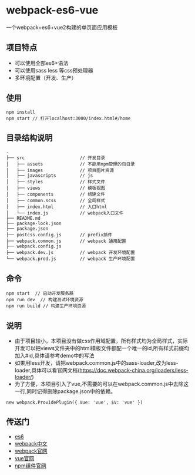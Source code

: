 # webpack-es6-vue
一个webpack+es6+vue2构建的单页面应用模板  
## 项目特点
+ 可以使用全部es6+语法
+ 可以使用sass less 等css预处理器
+ 多环境配置（开发、生产）
## 使用
```
npm install
npm start // 打开localhost:3000/index.html#/home
```
## 目录结构说明
```
.
├── src                     // 开发目录
│   ├── assets              // 不能用npm管理的包目录
│   ├── images              // 项目图片资源
│   ├── javascripts         // js
│   ├── styles              // 样式文件
│   ├── views               // 模板视图
│   ├── components          // 组建文件
│   ├── common.scss         // 全局样式
│   ├── index.html          // 入口html
│   └── index.js            // webpack入口文件
├── README.md
├── package-lock.json
├── package.json
├── postcss.config.js       // prefix插件
├── webpack.common.js       // webpack 通用配置
├── webpack.config.js       
├── webpack.dev.js          // webpack 开发环境配置
└── webpack.prod.js         // webpack 生产环境配置
```
## 命令
```
npm start  // 启动开发服务器
npm run dev  // 构建测试环境资源
npm run build // 构建生产环境资源
```

## 说明
+ 由于项目较小，本项目没有做css作用域配置，所有样式均为全局样式，实际开发可以把views文件夹中的html模板文件都配一个唯一的id,所有样式前缀均加入#id,具体请参考demo中的写法
+ 如果用less开发，请把webpack.common.js中的sass-loader,改为less-loader,具体可以看官网文档(https://doc.webpack-china.org/loaders/less-loader/)
+ 为了方便，本项目引入了vue,不需要的可以在webpack.common.js中去除这一行,同时记得删除package.json中的依赖。
```
new webpack.ProvidePlugin({ Vue: 'vue', $V: 'vue' })
```
## 传送门
+ [es6](http://es6.ruanyifeng.com)
+ [webpack中文](https://webpack-china.org)
+ [webpack官网](https://webpack.js.org)
+ [vue官网](https://cn.vuejs.org)
+ [npm组件官网](http://npmjs.com/)
